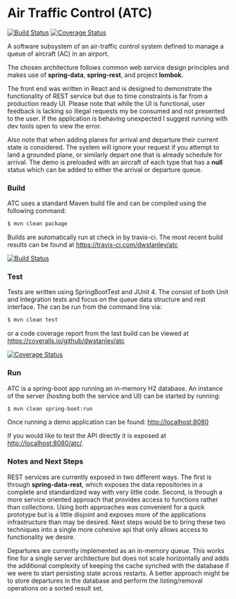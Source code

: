 # Air Traffic Control (ATC)

[![Build Status](https://api.travis-ci.com/dwstanley/atc.svg?branch=develop)](https://travis-ci.com/dwstanley/atc)
[![Coverage Status](https://coveralls.io/repos/github/dwstanley/atc/badge.svg?branch=develop)](https://coveralls.io/github/dwstanley/atc?branch=develop)

A software subsystem of an air-traffic control system defined to manage a queue of aircraft (AC) in an airport.

The chosen architecture follows common web service design principles and makes use of **spring-data**, **spring-rest**, and project **lombok**.

The front end was written in React and is designed to demonstrate the functionality of REST service but due to time constraints is far from a production ready UI. 
Please note that while the UI is functional, user feedback is lacking so illegal requests my be consumed and not presented to the user. If the application is behaving unexpected I suggest running with dev tools open to view the error. 

Also note that when adding planes for arrival and departure their current state is considered. The system will ignore your request if you attempt to land a grounded plane, or similarly depart one that is already schedule for arrival. The demo is preloaded with an aircraft of each type that has a **null** status which can be added to either the arrival or departure queue.

### Build

ATC uses a standard Maven build file and can be compiled using the following command:

```sh
$ mvn clean package
```

Builds are automatically run at check in by travis-ci. The most recent build results can be found at <https://travis-ci.com/dwstanley/atc> 

[![Build Status](https://api.travis-ci.com/dwstanley/atc.svg?branch=develop)](https://travis-ci.com/dwstanley/atc)

### Test

Tests are written using SpringBootTest and JUnit 4. The consist of both Unit and Integration tests and focus on the queue data structure and rest interface. The can be run from the command line via:

```sh
$ mvn clean test
```

or a code coverage report from the last build can be viewed at <https://coveralls.io/github/dwstanley/atc>

[![Coverage Status](https://coveralls.io/repos/github/dwstanley/atc/badge.svg?branch=develop)](https://coveralls.io/github/dwstanley/atc?branch=develop) 

### Run

ATC is a spring-boot app running an in-memory H2 database. An instance of the server (hosting both the service and UI) can be started by running:

```sh
$ mvn clean spring-boot:run
```

Once running a demo application can be found: <http://localhost:8080>



If you would like to test the API directly it is exposed at <http://localhost:8080/atc/>.

### Notes and Next Steps

REST services are currently exposed in two different ways. The first is through **spring-data-rest**, which exposes the data repositories in a complete and standardized way with very little code. Second, is through a more service oriented approach that provides access to functions rather than collections. Using both approaches was convenient for a quick prototype but is a little disjoint and exposes more of the applications infrastructure than may be desired. Next steps would be to bring these two techniques into a single more cohesive api that only allows access to functionality we desire.

Departures are currently implemented as an in-memory queue. This works fine for a single server architecture but does not scale horizontally and adds the additional complexity of keeping the cache synched with the database if we were to start persisting state across restarts. A better approach might be to store departures in the database and perform the listing/removal operations on a sorted result set.
